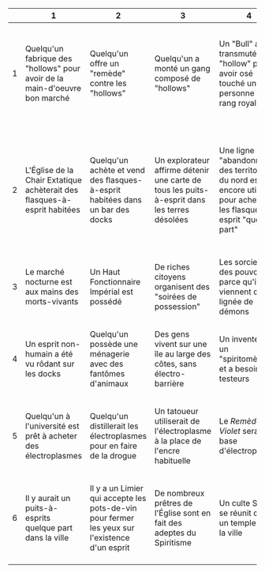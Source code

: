 <table class="table table-bordered table-striped">
    <thead>
    <tr>
        <th>&nbsp;</th>
        <th>1</th>
        <th>2</th>
        <th>3</th>
        <th>4</th>
        <th>5</th>
        <th>6</th>
    </tr>
    </thead>
    <tbody>
    <tr>
        <td>1</td>
        <td>Quelqu'un fabrique des "hollows" pour avoir de la main-d'oeuvre bon marché</td>
        <td>Quelqu'un offre un "remède" contre les "hollows"</td>
        <td>Quelqu'un a monté un gang composé de "hollows"</td>
        <td>Un "Bull" a été transmuté en "hollow" pour avoir osé touché une personne de rang royal</td>
        <td>Quelqu'un a vu des "hollows" se rassembler auprès d'une vieille relique en ville</td>
        <td>Quelqu'un offre une récompense si on lui livre des "hollows" vivants</td>
    </tr>
    <tr>
        <td>2</td>
        <td>L'Église de la Chair Extatique achèterait des flasques-à-esprit habitées</td>
        <td>Quelqu'un achète et vend des flasques-à-esprit habitées dans un bar des docks</td>
        <td>Un explorateur affirme détenir une carte de tous les puits-à-esprit dans les terres désolées</td>
        <td>Une ligne "abandonnée" des territoires du nord est encore utilisée pour acheminer les flasques-à-esprit "quelque part"</td>
        <td>Il y a une porte secrète dans la ville que seuls les sorciers / fantômes / morts-vivants / possédés peuvent voir</td>
        <td>Il y a un vieux fantôme dans la tour du Malfond qui est plus ancien que le cataclysme</td>
    </tr>
    <tr>
        <td>3</td>
        <td>Le marché nocturne est aux mains des morts-vivants</td>
        <td>Un Haut Fonctionnaire Impérial est possédé</td>
        <td>De riches citoyens organisent des "soirées de possession"</td>
        <td>Les sorciers ont des pouvoirs parce qu'ils viennent d'une lignée de démons</td>
        <td>Quelqu'un veut organiser un syndicat des "Bulls"</td>
        <td>Quelqu'un paierait des "Bulls" pour faire de la contrebande via les trains</td>
    </tr>
    <tr>
        <td>4</td>
        <td>Un esprit non-humain a été vu rôdant sur les docks</td>
        <td>Quelqu'un possède une ménagerie avec des fantômes d'animaux</td>
        <td>Des gens vivent sur une île au large des côtes, sans électro-barrière</td>
        <td>Un inventeur a un "spiritomètre" et a besoins de testeurs</td>
        <td>Il y a un sorcier qui peut invoquer des fantômes de votre lignée</td>
        <td>Il y a un mort-vivant fortuné qui peut vous offrir des boulots bizarres</td>
    </tr>
    <tr>
        <td>5</td>
        <td>Quelqu'un à l'université est prêt à acheter des électroplasmes</td>
        <td>Quelqu'un distillerait les électroplasmes pour en faire de la drogue</td>
        <td>Un tatoueur utiliserait de l'électroplasme à la place de l'encre habituelle</td>
        <td>Le <em>Remède Violet</em> serait à base d'électroplasme</td>
        <td>Un "Navire Fantôme" aurait été aperçu au large des côtes</td>
        <td>L'Empereur serait responsable de l'ouverture des Portes des Enfers</td>
    </tr>
    <tr>
        <td>6</td>
        <td>Il y aurait un puits-à-esprits quelque part dans la ville</td>
        <td>Il y a un Limier qui accepte les pots-de-vin pour fermer les yeux sur l'existence d'un esprit</td>
        <td>De nombreux prêtres de l'Église sont en fait des adeptes du Spiritisme</td>
        <td>Un culte Spirite se réunit dans un temple sous la ville</td>
        <td>Les Démons des mythes sont réels, et sont derrière les cultes Spirites</td>
        <td>Les cultes Spirites dérobent les fantômes en les retirant aux possédés</td>
    </tr>
    </tbody>
</table>
